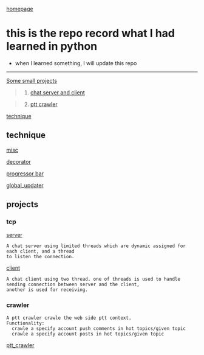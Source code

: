 [homepage](https://github.com/n3k0fi5t/)
# this is the repo record what I had learned in python
- when I learned something, I will update this repo

---
[Some small projects](#projects)
> 1. [chat server and client](#tcp)

> 2. [ptt crawler](#crawler)

[technique](#technique)

## technique
[misc](https://github.com/n3k0fi5t/pythonLearn/tree/master/misc)

[decorator](https://github.com/n3k0fi5t/pythonLearn/tree/master/decorator)

[progressor bar](https://github.com/n3k0fi5t/pythonLearn/tree/master/progressor_bar)

[global_updater](https://github.com/n3k0fi5t/pythonLearn/tree/master/global_updater)

## projects
### tcp
[server](https://github.com/n3k0fi5t/pythonLearn/blob/master/tcp_chat_server.py)
```
A chat server using limited threads which are dynamic assigned for each client, and a thread
to listen the connection.
```
[client](https://github.com/n3k0fi5t/pythonLearn/blob/master/simple_client.py)
```
A chat client using two thread. one of threads is used to handle sending connection between server and the client,
another is used for receiving.
```

### crawler
```
A ptt crawler crawle the web side ptt context.
Functionality:
  crawle a specify account push comments in hot topics/given topic
  crawle a specify account posts in hot topics/given topic
```
[ptt_crawler](https://github.com/n3k0fi5t/pythonLearn/blob/master/ptt_crawler.py)
